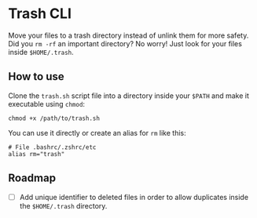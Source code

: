 # Trash CLI

Move your files to a trash directory instead of unlink them for more safety.
Did you `rm -rf` an important directory? No worry! Just look for your files inside `$HOME/.trash`.

## How to use

Clone the `trash.sh` script file into a directory inside your `$PATH` and make it executable using `chmod`:

```shell
chmod +x /path/to/trash.sh
```

You can use it directly or create an alias for `rm` like this:

```shell
# File .bashrc/.zshrc/etc
alias rm="trash"
```

## Roadmap

- [ ] Add unique identifier to deleted files in order to allow duplicates inside the `$HOME/.trash` directory.
